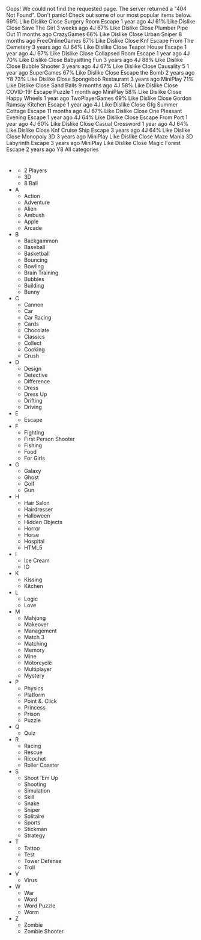 Oops! We could not find the requested page. The server returned a "404 Not Found". Don't panic! Check out some of our most popular items below. 69% Like Dislike Close Surgery Room Escape 1 year ago 4J 61% Like Dislike Close Save The Girl 3 weeks ago 4J 67% Like Dislike Close Plumber Pipe Out 11 months ago CrazyGames 66% Like Dislike Close Urban Sniper 8 months ago FreeOnlineGames 67% Like Dislike Close Knf Escape From The Cemetery 3 years ago 4J 64% Like Dislike Close Teapot House Escape 1 year ago 4J 67% Like Dislike Close Collapsed Room Escape 1 year ago 4J 70% Like Dislike Close Babysitting Fun 3 years ago 4J 88% Like Dislike Close Bubble Shooter 3 years ago 4J 67% Like Dislike Close Causality 5 1 year ago SuperGames 67% Like Dislike Close Escape the Bomb 2 years ago Y8 73% Like Dislike Close Spongebob Restaurant 3 years ago MiniPlay 71% Like Dislike Close Sand Balls 9 months ago 4J 58% Like Dislike Close COVID-19: Escape Puzzle 1 month ago MiniPlay 58% Like Dislike Close Happy Wheels 1 year ago TwoPlayerGames 69% Like Dislike Close Gordon Ramsay Kitchen Escape 1 year ago 4J Like Dislike Close Gfg Summer Cottage Escape 11 months ago 4J 67% Like Dislike Close One Pleasant Evening Escape 1 year ago 4J 64% Like Dislike Close Escape From Port 1 year ago 4J 60% Like Dislike Close Casual Crossword 1 year ago 4J 64% Like Dislike Close Knf Cruise Ship Escape 3 years ago 4J 64% Like Dislike Close Monopoly 3D 3 years ago MiniPlay Like Dislike Close Maze Mania 3D Labyrinth Escape 3 years ago MiniPlay Like Dislike Close Magic Forest Escape 2 years ago Y8 All categories

*   #
    *   2 Players
    *   3D
    *   8 Ball
*   A
    *   Action
    *   Adventure
    *   Alien
    *   Ambush
    *   Apple
    *   Arcade
*   B
    *   Backgammon
    *   Baseball
    *   Basketball
    *   Bouncing
    *   Bowling
    *   Brain Training
    *   Bubbles
    *   Building
    *   Bunny
*   C
    *   Cannon
    *   Car
    *   Car Racing
    *   Cards
    *   Chocolate
    *   Classics
    *   Collect
    *   Cooking
    *   Crush
*   D
    *   Design
    *   Detective
    *   Difference
    *   Dress
    *   Dress Up
    *   Drifting
    *   Driving
*   E
    *   Escape
*   F
    *   Fighting
    *   First Person Shooter
    *   Fishing
    *   Food
    *   For Girls
*   G
    *   Galaxy
    *   Ghost
    *   Golf
    *   Gun
*   H
    *   Hair Salon
    *   Hairdresser
    *   Halloween
    *   Hidden Objects
    *   Horror
    *   Horse
    *   Hospital
    *   HTML5
*   I
    *   Ice Cream
    *   IO
*   K
    *   Kissing
    *   Kitchen
*   L
    *   Logic
    *   Love
*   M
    *   Mahjong
    *   Makeover
    *   Management
    *   Match 3
    *   Matching
    *   Memory
    *   Mine
    *   Motorcycle
    *   Multiplayer
    *   Mystery
*   P
    *   Physics
    *   Platform
    *   Point &. Click
    *   Princess
    *   Prison
    *   Puzzle
*   Q
    *   Quiz
*   R
    *   Racing
    *   Rescue
    *   Ricochet
    *   Roller Coaster
*   S
    *   Shoot 'Em Up
    *   Shooting
    *   Simulation
    *   Skill
    *   Snake
    *   Sniper
    *   Solitaire
    *   Sports
    *   Stickman
    *   Strategy
*   T
    *   Tattoo
    *   Test
    *   Tower Defense
    *   Troll
*   V
    *   Virus
*   W
    *   War
    *   Word
    *   Word Puzzle
    *   Worm
*   Z
    *   Zombie
    *   Zombie Shooter